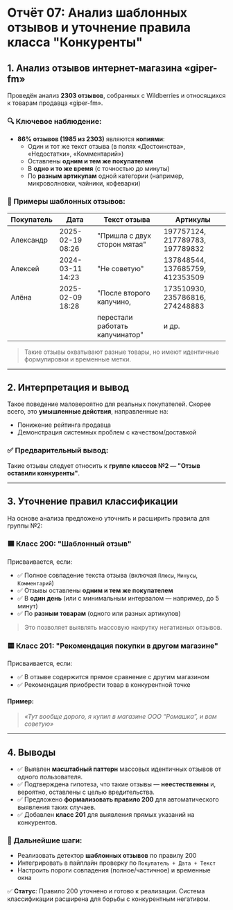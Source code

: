 # Отчёт 07: Анализ шаблонных отзывов и уточнение правила класса "Конкуренты"

## 1. Анализ отзывов интернет-магазина «giper-fm»

Проведён анализ **2303 отзывов**, собранных с Wildberries и относящихся к товарам продавца «giper-fm».

### 🔍 Ключевое наблюдение:
- **86% отзывов (1985 из 2303)** являются **копиями**:
  - Один и тот же текст отзыва (в полях «Достоинства», «Недостатки», «Комментарий»)
  - Оставлены **одним и тем же покупателем**
  - В **одно и то же время** (с точностью до минуты)
  - По **разным артикулам** одной категории (например, микроволновки, чайники, кофеварки)

### 🧩 Примеры шаблонных отзывов:
| Покупатель | Дата             | Текст отзыва                   | Артикулы                        |
|------------|------------------|--------------------------------|---------------------------------|
| Александр  | 2025-02-19 08:26 | "Пришла с двух сторон мятая"   | 197757124, 217789783, 197789832 |
| Алексей    | 2024-03-11 14:23 | "Не советую"                   | 137848544, 137685759, 412353509 |
| Алёна      | 2025-02-09 18:28 | "После второго капучино,       | 173510930, 235786816, 274248883 |
|            |                  | перестали работать капучинатор"|  и др.                          |


> Такие отзывы охватывают разные товары, но имеют идентичные формулировки и временные метки.

---

## 2. Интерпретация и вывод

Такое поведение маловероятно для реальных покупателей.
Скорее всего, это **умышленные действия**, направленные на:
- Понижение рейтинга продавца
- Демонстрация системных проблем с качеством/доставкой

### ✅ Предварительный вывод:
Такие отзывы следует относить к **группе классов №2 — "Отзыв оставили конкуренты"**.

---

## 3. Уточнение правил классификации

На основе анализа предложено уточнить и расширить правила для группы №2:

### 🟦 Класс 200: "Шаблонный отзыв"
Присваивается, если:
- ✅ Полное совпадение текста отзыва (включая `Плюсы`, `Минусы`, `Комментарий`)
- ✅ Отзывы оставлены **одним и тем же покупателем**
- ✅ В **один день** (или с минимальным интервалом — например, до 5 минут)
- ✅ По **разным товарам** (одного или разных артикулов)

> Это позволяет выявлять массовую накрутку негативных отзывов.

### 🟨 Класс 201: "Рекомендация покупки в другом магазине"
Присваивается, если:
- ✅ В отзыве содержится прямое сравнение с другим магазином
- ✅ Рекомендация приобрести товар в конкурентной точке

#### Пример:
> *«Тут вообще дорого, я купил в магазине ООО “Ромашка”, и вам советую»*

---

## 4. Выводы

- ✅ Выявлен **масштабный паттерн** массовых идентичных отзывов от одного пользователя.
- ✅ Подтверждена гипотеза, что такие отзывы — **неестественны** и, вероятно, оставлены с целью вредительства.
- ✅ Предложено **формализовать правило 200** для автоматического выявления таких случаев.
- ✅ Добавлен **класс 201** для выявления прямых указаний на конкурентов.

### 🚀 Дальнейшие шаги:
- Реализовать детектор **шаблонных отзывов** по правилу 200
- Интегрировать в пайплайн проверку по `Покупатель + Дата + Текст`
- Настроить пороги совпадения (полное/частичное) и временные окна

✅ **Статус**: Правило 200 уточнено и готово к реализации. Система классификации расширена для борьбы с конкурентным негативом.